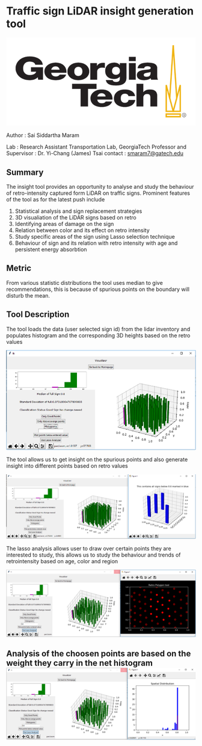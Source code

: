 # Traffic sign LiDAR insight generation tool

![Image of Yaktocat](https://github.com/siddu1998/colorizer-lidar-integration/blob/master/gt.png)

Author  :  Sai Siddartha Maram

Lab     :  Research Assistant Transportation Lab, GeorgiaTech
Professor and Supervisor : Dr. Yi-Chang (James) Tsai
contact : smaram7@gatech.edu
## Summary
The insight tool provides an opportunity to analyse and study the behaviour of retro-intensity captured form LiDAR on traffic signs. Prominent features of the tool as for the latest push include 
1. Statistical analysis and sign replacement strategies
2. 3D visualiation of the LiDAR signs based on retro
3. Identifying areas of damage on the sign
4. Relation between color and its effect on retro intensity
5. Study specific areas of the sign using Lasso selection technique
6. Behaviour of sign and its relation with retro intensity with age and persistent energy absorbtion


## Metric 

From various statistic distributions the tool uses median to give recommendations, this is because of spurious points on the boundary will disturb the mean. 


## Tool Description

The tool loads the data (user selected sign id) from the lidar inventory and populates histogram and the corresponding 3D heights based on the retro values


![Image of Yaktocat](https://github.com/siddu1998/colorizer-lidar-integration/blob/master/images/first_page.PNG)


The tool allows us to get insight on the spurious points and also generate insight into different points based on retro values

![Image of Yaktocat](https://github.com/siddu1998/colorizer-lidar-integration/blob/master/images/user_click.PNG)

The lasso analysis allows user to draw over certain points they are interested to study, this allows us to study the behaviour and trends of retrointensity based on age, color and region

![Image of Yaktocat](https://github.com/siddu1998/colorizer-lidar-integration/blob/master/images/draw.PNG)

Analysis of the choosen points are based on the weight they carry in the net histogram
![Image of Yaktocat](https://github.com/siddu1998/colorizer-lidar-integration/blob/master/images/finsih.PNG)
--
